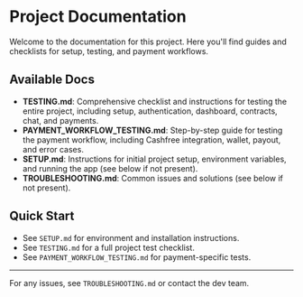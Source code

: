 # Project Documentation

Welcome to the documentation for this project. Here you'll find guides and checklists for setup, testing, and payment workflows.

## Available Docs

- **TESTING.md**: Comprehensive checklist and instructions for testing the entire project, including setup, authentication, dashboard, contracts, chat, and payments.
- **PAYMENT_WORKFLOW_TESTING.md**: Step-by-step guide for testing the payment workflow, including Cashfree integration, wallet, payout, and error cases.
- **SETUP.md**: Instructions for initial project setup, environment variables, and running the app (see below if not present).
- **TROUBLESHOOTING.md**: Common issues and solutions (see below if not present).

## Quick Start
- See `SETUP.md` for environment and installation instructions.
- See `TESTING.md` for a full project test checklist.
- See `PAYMENT_WORKFLOW_TESTING.md` for payment-specific tests.

---

For any issues, see `TROUBLESHOOTING.md` or contact the dev team. 
